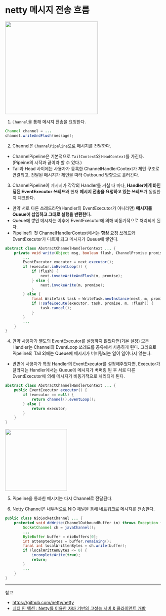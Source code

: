 # netty 메시지 전송 흐름

<img src="https://user-images.githubusercontent.com/81006587/218373375-e1660f25-adf4-4c4a-9aa3-93cfec8eef46.png" height=300px>

1. `Channel`을 통해 메시지 전송을 요청한다.

```java
Channel channel = ...
channel.writeAndFlush(message); 
```

2. Channel은 `ChannelPipeline`으로 메시지를 전달한다. 

- ChannelPipeline은 기본적으로 `TailContext`와 `HeadContext`를 가진다. (Pipeine의 시작과 끝이라 할 수 있다.)
- Tail과 Head 사이에는 사용자가 등록한 ChannelHandlerContext가 체인 구조로 연결되고, 전달된 메시지가 체인을 따라 Outbound 방향으로 흘러간다.

3. ChannelPipeline이 메시지가 각각의 Handler를 거칠 때 마다, **Handler에게 바인딩된 EventExecutor 쓰레드**와 현재 **메시지 전송을 요청하고 있는 쓰레드**가 동일한지 체크한다. 

- 만약 서로 다른 쓰레드라면(Handler의 EventExecutor가 아니라면) **메시지를 Queue에 삽입하고 그대로 실행을 반환한다.**
- Queue에 쌓인 메시지는 이후에 EventExecutor에 의해 비동기적으로 처리되게 된다.
- Pipeline의 첫 ChannelHandlerContext에서는 **항상** 요청 쓰레드와 EventExecutor가 다르게 되고 메시지가 Queue에 쌓인다.

```java
abstract class AbstractChannelHandlerContext ... {
    private void write(Object msg, boolean flush, ChannelPromise promise) {
    	...
        EventExecutor executor = next.executor();
        if (executor.inEventLoop()) {
            if (flush) {
                next.invokeWriteAndFlush(m, promise);
            } else {
                next.invokeWrite(m, promise);
            }
        } else {
            final WriteTask task = WriteTask.newInstance(next, m, promise, flush);
            if (!safeExecute(executor, task, promise, m, !flush)) {
                task.cancel();
            }
        }
        ... 
    }
}
```

4. 만약 사용자가 별도의 EventExecutor를 설정하지 않았다면(기본 설정) 모든 Handler는 Channel의 EventLoop 쓰레드를 공유해서 사용하게 된다. 그러으로 Pipeline의 Tail 외에는 Queue에 메시지가 버퍼링되는 일이 일어나지 않는다. 
- 반면에 사용자가 특정 Handler의 EventExecutor를 설정해주었다면, Executor가 달라지는 Handler에서는 Queue에 메시지가 버퍼링 된 후 서로 다른 EventExecutor에 의해 메시지가 비동기적으로 처리되게 된다. 

```java
abstract class AbstractChannelHandlerContext ... {
    public EventExecutor executor() {
        if (executor == null) {
            return channel().eventLoop();
        } else {
            return executor;
        }
    }
}
```

<img src="https://user-images.githubusercontent.com/81006587/218383017-f15474b8-ba22-4b65-9b94-39467096e6e8.png" height=200px>

5. Pipeline을 통과한 메시지는 다시 Channel로 전달된다.

6. Netty Channel은 내부적으로 NIO 채널을 통해 네트워크로 메시지를 전송한다.

```java
public class NioSocketChannel ... {
    protected void doWrite(ChannelOutboundBuffer in) throws Exception {
        SocketChannel ch = javaChannel();
        ... 
        ByteBuffer buffer = nioBuffers[0];
        int attemptedBytes = buffer.remaining();
        final int localWrittenBytes = ch.write(buffer);
        if (localWrittenBytes <= 0) {
            incompleteWrite(true);
            return;
        }
        ...
    }
}
```

---
참고
- https://github.com/netty/netty
- [네티 인 액션 : Netty를 이용한 자바 기반의 고성능 서버 & 클라이언트 개발](https://m.yes24.com/Goods/Detail/25662949)
